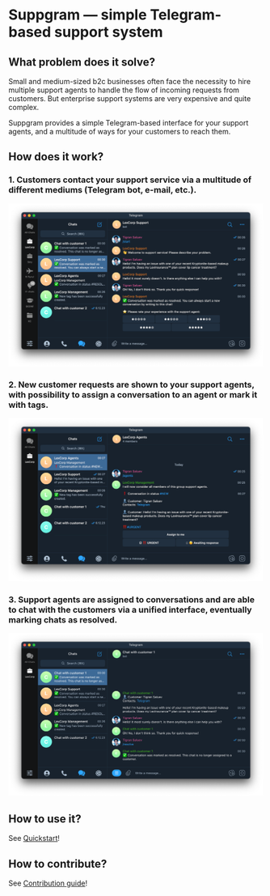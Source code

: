 # Suppgram — simple Telegram-based support system

## What problem does it solve?

Small and medium-sized b2c businesses often face the necessity to hire multiple support agents to handle 
the flow of incoming requests from customers. But enterprise support systems are very expensive and quite
complex.

Suppgram provides a simple Telegram-based interface for your support agents, and a multitude of ways for your
customers to reach them.

## How does it work?

### 1. Customers contact your support service via a multitude of different mediums (Telegram bot, e-mail, etc.).

![](docs/images/customer_chat.png)

### 2. New customer requests are shown to your support agents, with possibility to assign a conversation to an agent or mark it with tags.

![](docs/images/agents_chat.png)

### 3. Support agents are assigned to conversations and are able to chat with the customers via a unified interface, eventually marking chats as resolved.

![](docs/images/agent_chat.png)

## How to use it?

See [Quickstart](https://suppgram.readthedocs.io/en/latest/usage/quickstart/)!


## How to contribute?

See [Contribution guide](https://suppgram.readthedocs.io/en/latest/development/contribution_guide/)!
